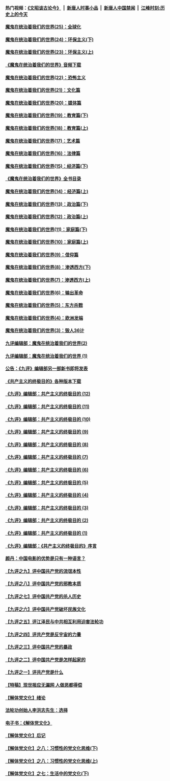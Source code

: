 #### 热门视频：[《文昭谈古论今》](https://github.com/gfw-breaker/wenzhao/blob/master/README.md?t=10301533) &nbsp;|&nbsp; [新唐人时事小品](https://github.com/gfw-breaker/ntdtv-comedy/blob/master/README.md?t=10301533) &nbsp;|&nbsp; [新唐人中国禁闻](https://github.com/gfw-breaker/ntdtv-news/blob/master/README.md?t=10301533) &nbsp;|&nbsp; [江峰时刻:历史上的今天](https://github.com/gfw-breaker/today-in-history/blob/master/README.md?t=10301533) 

#### [魔鬼在统治着我们的世界(25)：全球化](../pages/nsc422/n10788205.md?t=10301533) 

#### [魔鬼在统治着我们的世界(24)：环保主义(下)](../pages/nsc422/n10695307.md?t=10301533) 

#### [魔鬼在统治着我们的世界(23)：环保主义(上)](../pages/nsc422/n10688613.md?t=10301533) 

#### [《魔鬼在统治着我们的世界》音频下载](../pages/nsc422/n10635553.md?t=10301533) 

#### [魔鬼在统治着我们的世界(22)：恐怖主义](../pages/nsc422/n10614727.md?t=10301533) 

#### [魔鬼在统治着我们的世界(21)：文化篇](../pages/nsc422/n10597706.md?t=10301533) 

#### [魔鬼在统治着我们的世界(20)：媒体篇](../pages/nsc422/n10586579.md?t=10301533) 

#### [魔鬼在统治着我们的世界(19)：教育篇(下)](../pages/nsc422/n10564808.md?t=10301533) 

#### [魔鬼在统治着我们的世界(18)：教育篇(上)](../pages/nsc422/n10526970.md?t=10301533) 

#### [魔鬼在统治着我们的世界(17)：艺术篇](../pages/nsc422/n10499093.md?t=10301533) 

#### [魔鬼在统治着我们的世界(16)：法律篇](../pages/nsc422/n10485969.md?t=10301533) 

#### [魔鬼在统治着我们的世界(15)：经济篇(下)](../pages/nsc422/n10469975.md?t=10301533) 

#### [《魔鬼在统治着我们的世界》全书目录](../pages/nsc422/n10464261.md?t=10301533) 

#### [魔鬼在统治着我们的世界(14)：经济篇(上)](../pages/nsc422/n10457370.md?t=10301533) 

#### [魔鬼在统治着我们的世界(13)：政治篇(下)](../pages/nsc422/n10448270.md?t=10301533) 

#### [魔鬼在统治着我们的世界(12)：政治篇(上)](../pages/nsc422/n10444576.md?t=10301533) 

#### [魔鬼在统治着我们的世界(11)：家庭篇(下)](../pages/nsc422/n10440961.md?t=10301533) 

#### [魔鬼在统治着我们的世界(10)：家庭篇(上)](../pages/nsc422/n10435448.md?t=10301533) 

#### [魔鬼在统治着我们的世界(9)：信仰篇](../pages/nsc422/n10432159.md?t=10301533) 

#### [魔鬼在统治着我们的世界(8)：渗透西方(下)](../pages/nsc422/n10429603.md?t=10301533) 

#### [魔鬼在统治着我们的世界(7)：渗透西方(上)](../pages/nsc422/n10426013.md?t=10301533) 

#### [魔鬼在统治着我们的世界(6)：输出革命](../pages/nsc422/n10421536.md?t=10301533) 

#### [魔鬼在统治着我们的世界(5)：东方杀戮](../pages/nsc422/n10417707.md?t=10301533) 

#### [魔鬼在统治着我们的世界(4)：欧洲发端](../pages/nsc422/n10414890.md?t=10301533) 

#### [魔鬼在统治着我们的世界(3)：毁人36计](../pages/nsc422/n10411583.md?t=10301533) 

#### [九评编辑部：魔鬼在统治着我们的世界(2)](../pages/nsc422/n10410036.md?t=10301533) 

#### [九评编辑部：魔鬼在统治着我们的世界 (1)](../pages/nsc422/n10406825.md?t=10301533) 

#### [公告：《九评》编辑部另一部新书即将发表](../pages/nsc422/n10405104.md?t=10301533) 

#### [《共产主义的终极目的》各种版本下载](../pages/nsc422/n10022138.md?t=10301533) 

#### [《九评》编辑部：共产主义的终极目的 (12)](../pages/nsc422/n9933272.md?t=10301533) 

#### [《九评》编辑部：共产主义的终极目的 (11)](../pages/nsc422/n9924973.md?t=10301533) 

#### [《九评》编辑部：共产主义的终极目的 (10)](../pages/nsc422/n9920883.md?t=10301533) 

#### [《九评》编辑部：共产主义的终极目的 (9)](../pages/nsc422/n9916363.md?t=10301533) 

#### [《九评》编辑部：共产主义的终极目的 (8)](../pages/nsc422/n9912488.md?t=10301533) 

#### [《九评》编辑部：共产主义的终极目的 (7)](../pages/nsc422/n9901176.md?t=10301533) 

#### [《九评》编辑部：共产主义的终极目的 (6)](../pages/nsc422/n9899359.md?t=10301533) 

#### [《九评》编辑部：共产主义的终极目的 (5)](../pages/nsc422/n9893174.md?t=10301533) 

#### [《九评》编辑部：共产主义的终极目的 (4)](../pages/nsc422/n9891246.md?t=10301533) 

#### [《九评》编辑部：共产主义的终极目的 (3)](../pages/nsc422/n9879879.md?t=10301533) 

#### [《九评》编辑部：共产主义的终极目的 (2)](../pages/nsc422/n9876205.md?t=10301533) 

#### [《九评》编辑部：共产主义的终极目的 (1)](../pages/nsc422/n9865857.md?t=10301533) 

#### [《九评》编辑部：《共产主义的终极目的》序言](../pages/nsc422/n9862666.md?t=10301533) 

#### [颜丹：中国电影的优势是只有一种语言？](../pages/nsc422/n9583062.md?t=10301533) 

#### [【九评之九】评中国共产党的流氓本性](../pages/nsc422/n737542.md?t=10301533) 

#### [【九评之八】评中国共产党的邪教本质](../pages/nsc422/n735942.md?t=10301533) 

#### [【九评之七】评中国共产党的杀人历史](../pages/nsc422/n733806.md?t=10301533) 

#### [【九评之六】评中国共产党破坏民族文化](../pages/nsc422/n731667.md?t=10301533) 

#### [【九评之五】评江泽民与中共相互利用迫害法轮功](../pages/nsc422/n730058.md?t=10301533) 

#### [【九评之四】评共产党是反宇宙的力量](../pages/nsc422/n727814.md?t=10301533) 

#### [【九评之三】评中国共产党的暴政](../pages/nsc422/n725597.md?t=10301533) 

#### [【九评之二】评中国共产党是怎样起家的](../pages/nsc422/n723946.md?t=10301533) 

#### [【九评之一】评共产党是什么](../pages/nsc422/n722529.md?t=10301533) 

#### [【特稿】现世报应无漏网 人做恶都得偿](../pages/nsc422/n4215167.md?t=10301533) 

#### [【解体党文化】绪论](../pages/nsc422/n1449356.md?t=10301533) 

#### [法轮功创始人李洪志先生：选择](../pages/nsc422/n3580738.md?t=10301533) 

#### [电子书：《解体党文化》](../pages/nsc422/n1573484.md?t=10301533) 

#### [【解体党文化】后记](../pages/nsc422/n1531999.md?t=10301533) 

#### [【解体党文化】之八：习惯性的党文化思维(下)](../pages/nsc422/n1526477.md?t=10301533) 

#### [【解体党文化】之八：习惯性的党文化思维(上)](../pages/nsc422/n1520631.md?t=10301533) 

#### [【解体党文化】之七：生活中的党文化(下)](../pages/nsc422/n1513446.md?t=10301533) 

